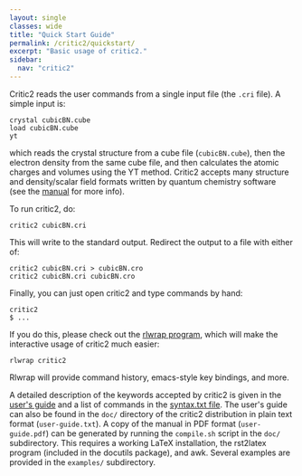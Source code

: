 ```yaml
---
layout: single
classes: wide
title: "Quick Start Guide"
permalink: /critic2/quickstart/
excerpt: "Basic usage of critic2."
sidebar:
  nav: "critic2"
---
```


Critic2 reads the user commands from a single input file (the `.cri`
file). A simple input is:
~~~
crystal cubicBN.cube
load cubicBN.cube
yt
~~~
which reads the crystal structure from a cube file (`cubicBN.cube`),
then the electron density from the same cube file, and then calculates
the atomic charges and volumes using the YT method. Critic2 accepts
many structure and density/scalar field formats written by quantum
chemistry software (see the [manual](/critic2/manual/) for more
info). 

To run critic2, do:
~~~
critic2 cubicBN.cri
~~~
This will write to the standard output. Redirect the output to a file
with either of:
~~~
critic2 cubicBN.cri > cubicBN.cro
critic2 cubicBN.cri cubicBN.cro
~~~
Finally, you can just open critic2 and type commands by hand:
~~~
critic2
$ ...
~~~
If you do this, please check out the 
[rlwrap program](https://github.com/hanslub42/rlwrap), which 
will make the interactive usage of critic2 much easier:
~~~
rlwrap critic2
~~~
Rlwrap will provide command history, emacs-style key bindings, and
more.

A detailed description of the keywords accepted by critic2 is given in
the [user's guide](/critic2/manual/) and a list of commands in the
[syntax.txt file](/critic2/syntax/).  The user's guide can also be
found in the `doc/` directory of the critic2 distribution in plain
text format (`user-guide.txt`). A copy of the manual in PDF format
(`user-guide.pdf`) can be generated by running the `compile.sh` script
in the `doc/` subdirectory. This requires a working LaTeX
installation, the rst2latex program (included in the docutils
package), and awk. Several examples are provided in the `examples/`
subdirectory.

